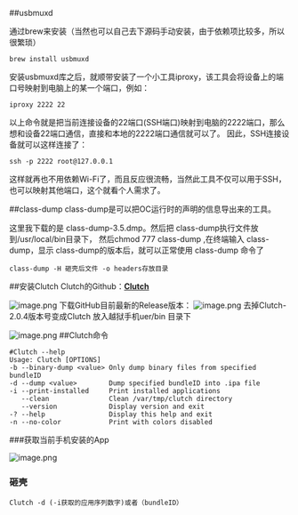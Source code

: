 ##usbmuxd

通过brew来安装（当然也可以自己去下源码手动安装，由于依赖项比较多，所以很繁琐）
```
brew install usbmuxd
```
安装usbmuxd库之后，就顺带安装了一个小工具iproxy，该工具会将设备上的端口号映射到电脑上的某一个端口，例如：
```
iproxy 2222 22
```
以上命令就是把当前连接设备的22端口(SSH端口)映射到电脑的2222端口，那么想和设备22端口通信，直接和本地的2222端口通信就可以了。 因此，SSH连接设备就可以这样连接了：
```
ssh -p 2222 root@127.0.0.1
```
这样就再也不用依赖Wi-Fi了，而且反应很流畅，当然此工具不仅可以用于SSH，也可以映射其他端口，这个就看个人需求了。

##class-dump
class-dump是可以把OC运行时的声明的信息导出来的工具。

这里我下载的是 class-dump-3.5.dmp。然后把 class-dump执行文件放到/usr/local/bin目录下， 然后chmod 777 class-dump ,在终端输入 class-dump，显示 class-dump的版本后，就可以正常使用 class-dump 命令了
```
class-dump -H 砸壳后文件 -o headers存放目录
```
##安装Clutch
Clutch的Github：**[Clutch](https://github.com/KJCracks/Clutch)**

![image.png](http://upload-images.jianshu.io/upload_images/143845-fcb42681e07fb760.png?imageMogr2/auto-orient/strip%7CimageView2/2/w/1240)
下载GitHub目前最新的Release版本：
![image.png](http://upload-images.jianshu.io/upload_images/143845-0ea8b18e75bfb7d9.png?imageMogr2/auto-orient/strip%7CimageView2/2/w/1240)
去掉Clutch-2.0.4版本号变成Clutch 放入越狱手机uer/bin 目录下

![image.png](http://upload-images.jianshu.io/upload_images/143845-37330e46a7d67637.png?imageMogr2/auto-orient/strip%7CimageView2/2/w/1240)
##Clutch命令
```
#Clutch --help
Usage: Clutch [OPTIONS]
-b --binary-dump <value> Only dump binary files from specified bundleID
-d --dump <value>        Dump specified bundleID into .ipa file
-i --print-installed     Print installed applications
   --clean               Clean /var/tmp/clutch directory
   --version             Display version and exit
-? --help                Display this help and exit
-n --no-color            Print with colors disabled
```
###获取当前手机安装的App

![image.png](http://upload-images.jianshu.io/upload_images/143845-63800651e822063a.png?imageMogr2/auto-orient/strip%7CimageView2/2/w/1240)
### 砸壳
```
Clutch -d (-i获取的应用序列数字)或者（bundleID）
```
